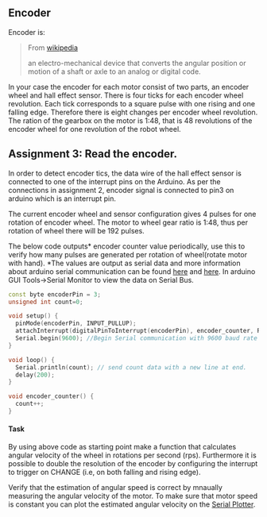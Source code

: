 ## Encoder
Encoder is:
> From [wikipedia](https://en.wikipedia.org/wiki/Rotary_encoder)
>
>an electro-mechanical device that converts the angular position or motion of a shaft or axle to an analog or digital code.



In your case the encoder for each motor consist of two parts, an encoder wheel and hall effect sensor. There is four ticks for each encoder wheel revolution. Each tick corresponds to a square pulse with one rising and one falling edge. Therefore there is eight changes per encoder wheel revolution. The ration of the gearbox on the motor is 1:48, that is 48 revolutions of the encoder wheel for one revolution of the robot wheel.

## Assignment 3: Read the encoder.
In order to detect encoder tics, the data wire of the hall effect sensor is connected to one of the interrupt pins on the Arduino. As per the connections in assignment 2, encoder signal is connected to pin3 on arduino which is an interrupt pin.

The current encoder wheel and sensor configuration gives 4 pulses for one rotation of encoder wheel. The motor to wheel gear ratio is 1:48, thus per rotation of wheel there will be 192 pulses. 

The below code outputs* encoder counter value periodically, use this to verify how many pulses are generated per rotation of wheel(rotate motor with hand).
*The values are output as serial data and more information about arduino serial communication can be found [here](https://www.arduino.cc/en/Reference/Serial) and [here](https://www.arduino.cc/en/Tutorial/SoftwareSerialExample).
In arduino GUI Tools->Serial Monitor to view the data on Serial Bus.

```cpp
const byte encoderPin = 3;
unsigned int count=0;

void setup() {
  pinMode(encoderPin, INPUT_PULLUP);
  attachInterrupt(digitalPinToInterrupt(encoderPin), encoder_counter, RISING);
  Serial.begin(9600); //Begin Serial communication with 9600 baud rate
}

void loop() {
  Serial.println(count); // send count data with a new line at end. 
  delay(200);
}

void encoder_counter() {
  count++;
}
```
#### Task
By using above code as starting point make a function that calculates angular velocity of the wheel in rotations per second (rps). Furthermore it is possible to double the resolution of the encoder by configuring the interrupt to trigger on CHANGE (i.e, on both falling and rising edge). 

Verify that the estimation of angular speed is correct by mnaually measuring the angular velocity of the motor. To make sure that motor speed is constant you can plot the estimated angular velocity on the [Serial Plotter](https://youtu.be/f7SAO2FCxdg).

